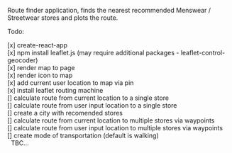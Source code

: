 Route finder application, finds the nearest recommended Menswear / Streetwear stores and plots the route.

Todo:

[x] create-react-app
<br>
[x] npm install leaflet.js (may require additional packages - leaflet-control-geocoder)
<br>
[x] render map to page
<br>
[x] render icon to map
<br>
[x] add current user location to map via pin
<br>
[x] install leaflet routing machine
<br>
[] calculate route from current location to a single store
<br>
[] calculate route from user input location to a single store
<br>
[] create a city with recomended stores
<br>
[] calculate route from current location to multiple stores via waypoints
<br>
[] calculate route from user input location to multiple stores via waypoints
<br>
[] create mode of transportation (default is walking)
<br>
  TBC...
